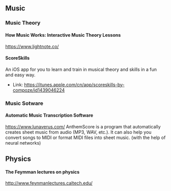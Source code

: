 ## Music
### Music Theory
#### How Music Works: Interactive Music Theory Lessons
https://www.lightnote.co/

#### ScoreSkills
An iOS app for you to learn and train in musical theory and skills in a fun and easy way. 
* Link: https://itunes.apple.com/cn/app/scoreskills-by-compoze/id1439046224

### Music Sotware
#### Automatic Music Transcription Software
https://www.lunaverus.com/
AnthemScore is a program that automatically creates sheet music from audio (MP3, WAV, etc.). It can also help you convert songs to MIDI or format MIDI files into sheet music. (with the help of neural networks)

## Physics
#### The Feymman lectures on physics
http://www.feynmanlectures.caltech.edu/
